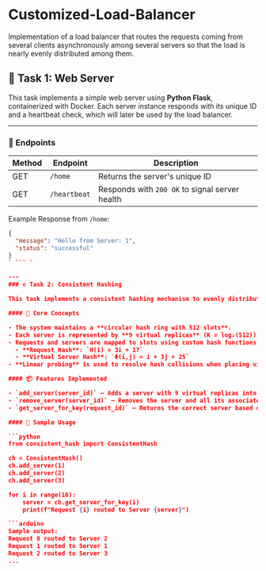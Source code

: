 # Customized-Load-Balancer
Implementation of a load balancer that routes the requests coming from several clients asynchronously among several servers so that the load is nearly evenly distributed among them.

## 📌 Task 1: Web Server

This task implements a simple web server using **Python Flask**, containerized with Docker. Each server instance responds with its unique ID and a heartbeat check, which will later be used by the load balancer.

---

### 🚀 Endpoints

| Method | Endpoint      | Description                                           |
|--------|---------------|-------------------------------------------------------|
| GET    | `/home`       | Returns the server's unique ID                       |
| GET    | `/heartbeat`  | Responds with `200 OK` to signal server health       |

Example Response from `/home`:
```json
{
  "message": "Hello from Server: 1",
  "status": "successful"
}
` ``` `

---
### ⚙️ Task 2: Consistent Hashing

This task implements a consistent hashing mechanism to evenly distribute client requests among a dynamic set of server replicas.

#### 🧠 Core Concepts

- The system maintains a **circular hash ring with 512 slots**.
- Each server is represented by **9 virtual replicas** (K = log₂(512)).
- Requests and servers are mapped to slots using custom hash functions:
  - **Request Hash**: `H(i) = 3i + 17`
  - **Virtual Server Hash**: `Φ(i,j) = i + 3j + 25`
- **Linear probing** is used to resolve hash collisions when placing virtual servers.

#### 📦 Features Implemented

- `add_server(server_id)` – Adds a server with 9 virtual replicas into the hash ring.
- `remove_server(server_id)` – Removes the server and all its associated virtual nodes.
- `get_server_for_key(request_id)` – Returns the correct server based on the hashed request ID.

#### 🧪 Sample Usage

```python
from consistent_hash import ConsistentHash

ch = ConsistentHash()
ch.add_server(1)
ch.add_server(2)
ch.add_server(3)

for i in range(10):
    server = ch.get_server_for_key(i)
    print(f"Request {i} routed to Server {server}")

```arduino
Sample output:
Request 0 routed to Server 2
Request 1 routed to Server 1
Request 2 routed to Server 3
...